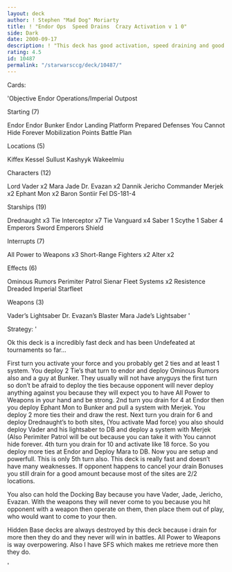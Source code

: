 ```yaml
---
layout: deck
author: ! Stephen "Mad Dog" Moriarty
title: ! "Endor Ops  Speed Drains  Crazy Activation v 1 0"
side: Dark
date: 2000-09-17
description: ! "This deck has good activation, speed draining and good battling."
rating: 4.5
id: 10487
permalink: "/starwarsccg/deck/10487/"
---
```

Cards: 

'Objective Endor Operations/Imperial Outpost

Starting (7)

Endor
Endor Bunker
Endor Landing Platform
Prepared Defenses
You Cannot Hide Forever
Mobilization Points
Battle Plan

Locations (5)

Kiffex
Kessel
Sullust
Kashyyk
Wakeelmiu

Characters (12)

Lord Vader x2
Mara Jade
Dr. Evazan x2
Dannik Jericho
Commander Merjek x2
Ephant Mon x2
Baron Sontiir Fel
DS-181-4

Starships (19)

Drednaught x3
Tie Interceptor x7
Tie Vanguard x4
Saber 1
Scythe 1
Saber 4
Emperors Sword
Emperors Shield

Interrupts (7)

All Power to Weapons x3
Short-Range Fighters x2
Alter x2

Effects (6)

Ominous Rumors
Perimiter Patrol
Sienar Fleet Systems x2
Resistence
Dreaded Imperial Starfleet

Weapons (3)

Vader’s Lightsaber
Dr. Evazan’s Blaster
Mara Jade’s Lightsaber '

Strategy: '

Ok this deck is a incredibly fast deck and has been Undefeated at tournaments so far...

First turn you activate your force and you probably get 2 ties and at least 1 system. You deploy 2 Tie’s that turn to endor and deploy Ominous Rumors also and a guy at Bunker. They usually will not have anyguys the first turn so don’t be afraid to deploy the ties because opponent will never deploy anything against you because they will expect you to have All Power to Weapons in your hand and be strong. 2nd turn you drain for 4 at Endor then you deploy Ephant Mon to Bunker and pull a system with Merjek. You deploy 2 more ties their and draw the rest. Next turn you drain for 6 and deploy Drednaught’s to both sites, (You activate Mad force) you also should deploy Vader and his lightsaber to DB and deploy a system with Merjek (Also Perimiter Patrol will be out because you can take it with You cannot hide forever. 4th turn you drain for 10 and activate like 18 force. So you deploy more ties at Endor and Deploy Mara to DB. Now you are setup and powerfull. This is only 5th turn also. This deck is really fast and doesn’t have many weaknesses. If opponent happens to cancel your drain Bonuses you still drain for a good amount because most of the sites are 2/2 locations.

You also can hold the Docking Bay because you have Vader, Jade, Jericho, Evazan.  With the weapons they will never come to you because you hit opponent with a weapon then operate on them, then place them out of play, who would want to come to your then.

Hidden Base decks are always destroyed by this deck because i drain for more then they do and they never will win in battles.  All Power to Weapons is way overpowering.  Also I have SFS which makes me retrieve more then they do.

'
